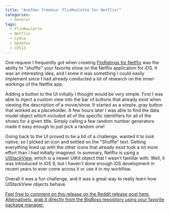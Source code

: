 ```yaml
---
title: "Another Freebie: FlixRoulette for Netflix!"
categories:
  - General
tags:
  - FlixRoulette
  - Netflix
  - Cydia
  - Updates
  - iOS13
---
```


One request I frequently got when creating [FlixRatings for Netflix](https://joshuaseltzer.github.io/flixratings/) was the ability to "shuffle" your favorite show on the Netflix application for iOS.  It was an interesting idea, and I knew it was something I could easily implement since I had already conducted a lot of research on the inner-workings of the Netflix app.

Adding a button to the UI initially I thought would be very simple.  First I was able to inject a custom view into the bar of buttons that already exist when viewing the description of a movie/show.  It started as a simple, gray button that worked as a placeholder.  A few hours later I was able to find the data model object which included all of the specific identifiers for all of the shows for a given title.  Simply calling a few random number generators made it easy enough to just pick a random one!

Going back to the UI proved to be a bit of a challenge.   wanted it to look native, so I picked an icon and settled on the "Shuffle" text.  Getting everything lined up with the other icons that already exist took a lot more effort than I had initially imagined.  In summary, Netflix is using a [UIStackView](https://developer.apple.com/documentation/uikit/uistackview), which is a newer UIKit object that I wasn't familiar with.  Well, it was introduced in iOS 9, but I haven't done enough iOS development in recent years to ever come across it or use it in my workflow.

Overall it was a fun challenge, and it was a great way to really learn how UIStackView objects behave.

[Feel free to comment on this release on the Reddit release post here.](https://www.reddit.com/r/jailbreak/comments/erez0b/release_flixroulette_for_netflix_shuffle_episodes/)  [Alternatively, grab it directly from the BigBoss repository using your favorite package manager.](http://cydia.saurik.com/package/com.joshuaseltzer.flixroulette/)